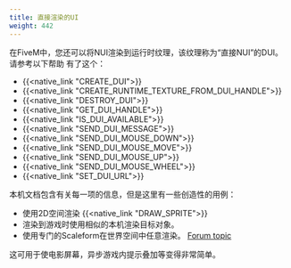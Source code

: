 ```yaml
---
title: 直接渲染的UI
weight: 442
---
```


在FiveM中，您还可以将NUI渲染到运行时纹理，该纹理称为“直接NUI”的DUI。 请参考以下帮助
有了这个：

* {{<native_link "CREATE_DUI">}}
* {{<native_link "CREATE_RUNTIME_TEXTURE_FROM_DUI_HANDLE">}}
* {{<native_link "DESTROY_DUI">}}
* {{<native_link "GET_DUI_HANDLE">}}
* {{<native_link "IS_DUI_AVAILABLE">}}
* {{<native_link "SEND_DUI_MESSAGE">}}
* {{<native_link "SEND_DUI_MOUSE_DOWN">}}
* {{<native_link "SEND_DUI_MOUSE_MOVE">}}
* {{<native_link "SEND_DUI_MOUSE_UP">}}
* {{<native_link "SEND_DUI_MOUSE_WHEEL">}}
* {{<native_link "SET_DUI_URL">}}

本机文档包含有关每一项的信息，但是这里有一些创造性的用例：

* 使用2D空间渲染 {{<native_link "DRAW_SPRITE">}}
* 渲染到游戏时使用相似的本机渲染目标对象。
* 使用专门的Scaleform在世界空间中任意渲染。
  [Forum topic](https://forum.fivem.net/t/release-generic-dui-2d-3d-renderer/131208)

这可用于使电影屏幕，异步游戏内提示叠加等变得非常简单。
